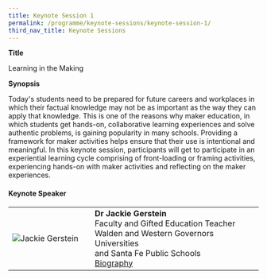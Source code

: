 ```yaml
---
title: Keynote Session 1
permalink: /programme/keynote-sessions/keynote-session-1/
third_nav_title: Keynote Sessions
---
```


**Title** 

Learning in the Making

**Synopsis**

Today's students need to be prepared for future careers and workplaces in which their factual knowledge may not be as important as the way they can apply that knowledge. This is one of the reasons why maker education, in which students get hands-on, collaborative learning experiences and solve authentic problems, is gaining popularity in many schools. Providing a framework for maker activities helps ensure that their use is intentional and meaningful. In this keynote session, participants will get to participate in an experiential learning cycle comprising of front-loading or framing activities, experiencing hands-on with maker activities and reflecting on the maker experiences.


#### **Keynote Speaker**
<table style="width: 100%;" border="0" cellpadding="10">
<tbody>
<tr>
<td style="width: 150px;"><img src="/images/Photo_Jackie Gerstein.png" alt="Jackie Gerstein" /></td>
<td><strong>Dr Jackie Gerstein</strong><br />Faculty and Gifted Education Teacher<br />Walden and Western Governors Universities <br />and Santa Fe Public Schools<br><a href="https://moe-edtech-staging.netlify.com//programme/keynote-sessions-1/panel-discussion/jackie-gerstein/">Biography</a></td>
</tr>
  
</tbody>
</table>

